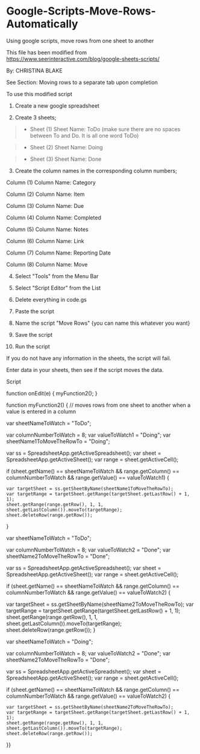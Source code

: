 # Google-Scripts-Move-Rows-Automatically
Using google scripts, move rows from one sheet to another

This file has been modified from https://www.seerinteractive.com/blog/google-sheets-scripts/ 

By: CHRISTINA BLAKE

See Section: Moving rows to a separate tab upon completion

To use this modified script

1. Create a new google spreadsheet

2. Create 3 sheets;

  > - Sheet (1) Sheet Name: ToDo (make sure there are no spaces between To and Do. It is all one word ToDo)
  
  > - Sheet (2) Sheet Name: Doing
  
 > -  Sheet (3) Sheet Name: Done
  

3. Create the column names in the corresponding column numbers;

  Column (1) Column Name: Category
  
  Column (2) Column Name: Item
  
  Column (3) Column Name: Due
  
  Column (4) Column Name: Completed
  
  Column (5) Column Name: Notes
  
  Column (6) Column Name: Link
  
  Column (7) Column Name: Reporting Date
  
  Column (8) Column Name: Move
  
  
4. Select "Tools" from the Menu Bar 

5. Select "Script Editor" from the List

6. Delete everything in code.gs

7. Paste the script

8. Name the script "Move Rows" {you can name this whatever you want}

9. Save the script

10. Run the script

If you do not have any information in the sheets, the script will fail.

Enter data in your sheets, then see if the script moves the data.




Script

function onEdit(e) {
  myFunction2();
}


function myFunction2() {
  // moves rows from one sheet to another when a value is entered in a column

  var sheetNameToWatch = "ToDo";

  var columnNumberToWatch = 8;
  var valueToWatch1 = "Doing";
  var sheetName1ToMoveTheRowTo = "Doing";
    
  var ss = SpreadsheetApp.getActiveSpreadsheet();
  var sheet = SpreadsheetApp.getActiveSheet();
  var range = sheet.getActiveCell();
  
  if (sheet.getName() == sheetNameToWatch && range.getColumn() == columnNumberToWatch && range.getValue() == valueToWatch1) {

    var targetSheet = ss.getSheetByName(sheetName1ToMoveTheRowTo);
    var targetRange = targetSheet.getRange(targetSheet.getLastRow() + 1, 1);
    sheet.getRange(range.getRow(), 1, 1, sheet.getLastColumn()).moveTo(targetRange);
    sheet.deleteRow(range.getRow());
  }  
 
  var sheetNameToWatch = "ToDo";

  var columnNumberToWatch = 8;
  var valueToWatch2 = "Done";
  var sheetName2ToMoveTheRowTo = "Done";
    
  var ss = SpreadsheetApp.getActiveSpreadsheet();
  var sheet = SpreadsheetApp.getActiveSheet();
  var range = sheet.getActiveCell();
  
  if (sheet.getName() == sheetNameToWatch && range.getColumn() == columnNumberToWatch && range.getValue() == valueToWatch2) {

  var targetSheet = ss.getSheetByName(sheetName2ToMoveTheRowTo);
  var targetRange = targetSheet.getRange(targetSheet.getLastRow() + 1, 1);
  sheet.getRange(range.getRow(), 1, 1, sheet.getLastColumn()).moveTo(targetRange);
  sheet.deleteRow(range.getRow());
}  
 
  var sheetNameToWatch = "Doing";

  var columnNumberToWatch = 8;
  var valueToWatch2 = "Done";
  var sheetName2ToMoveTheRowTo = "Done";
    
  var ss = SpreadsheetApp.getActiveSpreadsheet();
  var sheet = SpreadsheetApp.getActiveSheet();
  var range = sheet.getActiveCell();
  
  if (sheet.getName() == sheetNameToWatch && range.getColumn() == columnNumberToWatch && range.getValue() == valueToWatch2) {

    var targetSheet = ss.getSheetByName(sheetName2ToMoveTheRowTo);
    var targetRange = targetSheet.getRange(targetSheet.getLastRow() + 1, 1);
    sheet.getRange(range.getRow(), 1, 1, sheet.getLastColumn()).moveTo(targetRange);
    sheet.deleteRow(range.getRow());
  }}

